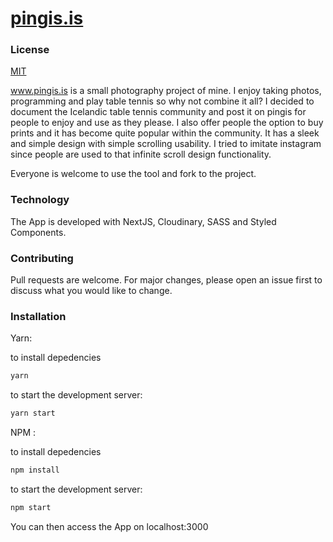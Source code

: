 # [pingis.is](https://pingis.is/)

### License
[MIT](https://choosealicense.com/licenses/mit/)


www.pingis.is is a small photography project of mine. I enjoy taking photos, programming and play table tennis so why not combine it all? I decided to document the Icelandic table tennis community and post it on pingis for people to enjoy and use as they please. I also offer people the option to buy prints and it has become quite popular within the community. It has a sleek and simple design with simple scrolling usability. I tried to imitate instagram since people are used to that infinite scroll design functionality.

Everyone is welcome to use the tool and fork to the project.

### Technology

The App is developed with NextJS, Cloudinary, SASS and Styled Components.

### Contributing
Pull requests are welcome. For major changes, please open an issue first to discuss what you would like to change.

### Installation

Yarn:

to install depedencies
```bash
yarn
```
to start the development server:
```bash
yarn start
```

NPM :

to install depedencies
```bash
npm install
```
to start the development server:
```bash
npm start
```
You can then access the App on localhost:3000
